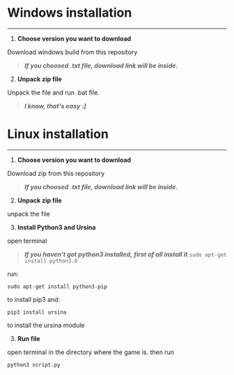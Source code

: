 # Windows installation
---
1. __Choose version you want to download__

Download windows build from this repository
>___If you choosed .txt file, download link will be inside.___
2. __Unpack zip file__

Unpack the file and run .bat file.
>___I know, that's easy :]___

# Linux installation
---
1. __Choose version you want to download__

Download zip from this repository
>___If you choosed .txt file, download link will be inside.___

2. __Unpack zip file__

unpack the file

3. __Install Python3 and Ursina__

open terminal
> ___If you haven't got python3 installed,___
___first of all install it___
>```sudo apt-get install python3.8```

run:
```
sudo apt-get install python3-pip
```
to install pip3
and:
```
pip3 install ursina
```
to install the ursina module

3. __Run file__

open terminal in the directory where the game is.
then run
```
python3 script.py
```
